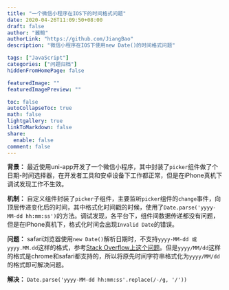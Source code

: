 ```yaml
---
title: "一个微信小程序在IOS下的时间格式问题"
date: 2020-04-26T11:09:50+08:00
draft: false
author: "酱鲍"
authorLink: "https://github.com/JiangBao"
description: "微信小程序在IOS下使用new Date()的时间格式问题"

tags: ["JavaScript"]
categories: ["问题归档"]
hiddenFromHomePage: false

featuredImage: ""
featuredImagePreview: ""

toc: false
autoCollapseToc: true
math: false
lightgallery: true
linkToMarkdown: false
share:
  enable: false
comment: false
---
```


<!--more-->

**背景：** 最近使用uni-app开发了一个微信小程序，其中封装了`picker`组件做了个日期-时间选择器，在开发者工具和安卓设备下工作都正常，但是在iPhone真机下调试发现工作不生效。

**机制：** 自定义组件封装了`picker`子组件，主要监听`picker`组件的`change`事件，向顶层传递变化后的时间，其中格式化时间戳的时候，使用了`Date.parse('yyyy-MM-dd hh:mm:ss')`的方法。调试发现，各平台下，组件间数据传递都没有问题，但是在iPhone真机下，格式化时间会出现`Invalid Date`的错误。

**问题：** safari浏览器使用`new Date()`解析日期时，不支持`yyyy-MM-dd 或 yyyy.MM.dd`这样的格式，参考[Stack Overflow上这个问题](https://stackoverflow.com/questions/4310953/invalid-date-in-safari)。但是`yyyy/MM/dd`这样的格式是chrome和safari都支持的，所以将原先时间字符串格式化为`yyyy/MM/dd`的格式即可解决问题。

**解决：** `Date.parse('yyyy-MM-dd hh:mm:ss'.replace(/-/g, '/'))`